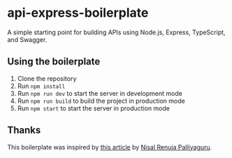 # api-express-boilerplate

A simple starting point for building APIs using Node.js, Express, TypeScript, and Swagger.

## Using the boilerplate

1. Clone the repository
2. Run `npm install`
3. Run `npm run dev` to start the server in development mode
4. Run `npm run build` to build the project in production mode
5. Run `npm start` to start the server in production mode

## Thanks

This boilerplate was inspired by [this article](https://medium.com/ms-club-of-sliit/building-rest-api-with-express-js-typescript-and-swagger-387a9c731717) by [Nisal Renuja Palliyaguru](https://medium.com/@nrenuja).
